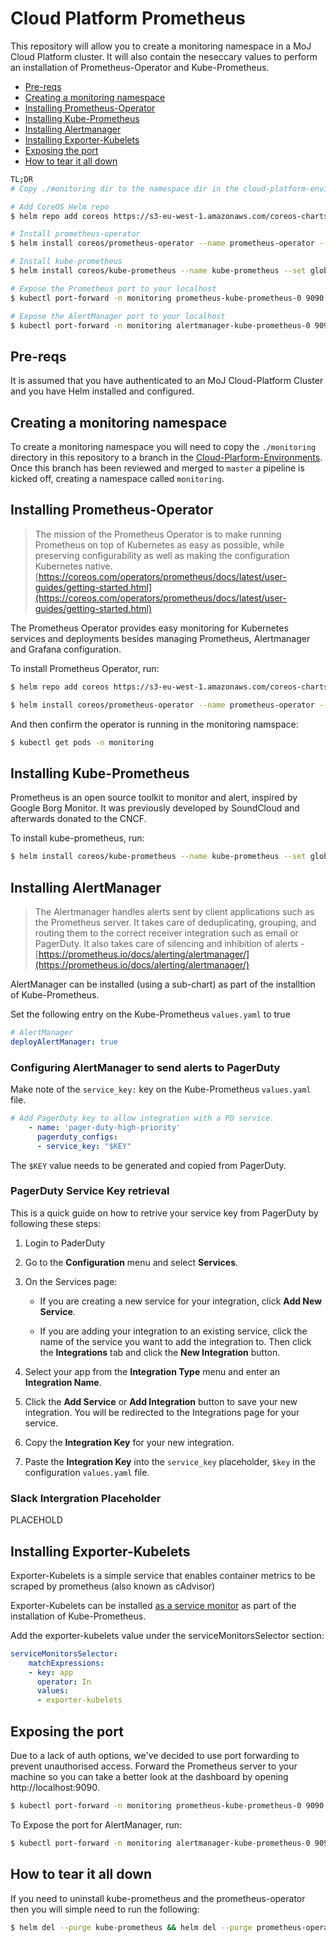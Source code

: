 # Cloud Platform Prometheus

This repository will allow you to create a monitoring namespace in a MoJ Cloud Platform cluster. It will also contain the neseccary values to perform an installation of Prometheus-Operator and Kube-Prometheus. 

  - [Pre-reqs](#pre-reqs)
  - [Creating a monitoring namespace](#creating-a-monitoring-namespace)
  - [Installing Prometheus-Operator](#installing-prometheus-operator)
  - [Installing Kube-Prometheus](#installing-kube-prometheus)
  - [Installing Alertmanager](#installing-alertmanager)
  - [Installing Exporter-Kubelets](#installing-exporter-kubelets)
  - [Exposing the port](#exposing-the-port)
  - [How to tear it all down](#how-to-tear-it-all-down)

```bash
TL;DR
# Copy ./monitoring dir to the namespace dir in the cloud-platform-environments repository.

# Add CoreOS Helm repo
$ helm repo add coreos https://s3-eu-west-1.amazonaws.com/coreos-charts/stable/

# Install prometheus-operator
$ helm install coreos/prometheus-operator --name prometheus-operator --namespace monitoring -f ./helm/prometheus-operator/values.yaml

# Install kube-prometheus
$ helm install coreos/kube-prometheus --name kube-prometheus --set global.rbacEnable=true --namespace monitoring -f ./helm/kube-prometheus/values.yaml

# Expose the Prometheus port to your localhost
$ kubectl port-forward -n monitoring prometheus-kube-prometheus-0 9090

# Expose the AlertManager port to your localhost
$ kubectl port-forward -n monitoring alertmanager-kube-prometheus-0 9093
```

## Pre-reqs
It is assumed that you have authenticated to an MoJ Cloud-Platform Cluster and you have Helm installed and configured.

## Creating a monitoring namespace
To create a monitoring namespace you will need to copy the `./monitoring` directory in this repository to a branch in the [Cloud-Plarform-Environments](https://github.com/ministryofjustice/cloud-platform-environments/tree/master/namespaces). Once this branch has been reviewed and merged to `master` a pipeline is kicked off, creating a namespace called `monitoring`. 

## Installing Prometheus-Operator
> The mission of the Prometheus Operator is to make running Prometheus
> on top of Kubernetes as easy as possible, while preserving
> configurability as well as making the configuration Kubernetes native.
> [https://coreos.com/operators/prometheus/docs/latest/user-guides/getting-started.html](https://coreos.com/operators/prometheus/docs/latest/user-guides/getting-started.html)

The Prometheus Operator provides easy monitoring for Kubernetes services and deployments besides managing Prometheus, Alertmanager and Grafana configuration.

To install Prometheus Operator, run:
```bash
$ helm repo add coreos https://s3-eu-west-1.amazonaws.com/coreos-charts/stable/

$ helm install coreos/prometheus-operator --name prometheus-operator --namespace monitoring -f ./monitoring/helm/prometheus-operator/values.yaml
```
And then confirm the operator is running in the monitoring namspace:
```bash
$ kubectl get pods -n monitoring
```

## Installing Kube-Prometheus
Prometheus is an open source toolkit to monitor and alert, inspired by Google Borg Monitor. It was previously developed by SoundCloud and afterwards donated to the CNCF.

To install kube-prometheus, run:
```bash 
$ helm install coreos/kube-prometheus --name kube-prometheus --set global.rbacEnable=true --namespace monitoring -f ./monitoring/helm/kube-prometheus/values.yaml
```

## Installing AlertManager
> The Alertmanager handles alerts sent by client applications such as the Prometheus server. It takes care of deduplicating, grouping, and routing   them to the correct receiver integration such as email or PagerDuty. It also takes care of silencing and inhibition of alerts - 
> [https://prometheus.io/docs/alerting/alertmanager/](https://prometheus.io/docs/alerting/alertmanager/)

AlertManager can be installed (using a sub-chart) as part of the installtion of Kube-Prometheus.

Set the following entry on the Kube-Prometheus `values.yaml` to true
```yaml
# AlertManager
deployAlertManager: true
```
### Configuring AlertManager to send alerts to PagerDuty

Make note of the `service_key:` key on the Kube-Prometheus `values.yaml` file. 

```yaml
# Add PagerDuty key to allow integration with a PD service. 
    - name: 'pager-duty-high-priority'
      pagerduty_configs:
      - service_key: "$KEY"
```
The `$KEY` value needs to be generated and copied from PagerDuty.

### PagerDuty Service Key retrieval

This is a quick guide on how to retrive your service key from PagerDuty by following these steps:

1) Login to PaderDuty

2) Go to the **Configuration** menu and select **Services**.

3) On the Services page: 

    * If you are creating a new service for your integration, click **Add New Service**.

    * If you are adding your integration to an existing service, click the name of the service you want to add the integration to. Then click the **Integrations** tab and click the **New Integration** button.
4) Select your app from the **Integration Type** menu and enter an **Integration Name**.

5) Click the **Add Service** or **Add Integration** button to save your new integration. You will be redirected to the Integrations page for your service.

6) Copy the **Integration Key** for your new integration.

7) Paste the **Integration Key** into the `service_key` placeholder, `$key` in the configuration `values.yaml` file.

### Slack Intergration Placeholder

PLACEHOLD

## Installing Exporter-Kubelets
Exporter-Kubelets is a simple service that enables container metrics to be scraped by prometheus (also known as cAdvisor)

Exporter-Kubelets can be installed [as a service monitor](https://github.com/coreos/prometheus-operator#customresourcedefinitions) as part of the installation of Kube-Prometheus.

Add the exporter-kubelets value under the serviceMonitorsSelector section:

```yaml
serviceMonitorsSelector:
    matchExpressions:
    - key: app
      operator: In
      values:
      - exporter-kubelets
```

## Exposing the port
Due to a lack of auth options, we've decided to use port forwarding to prevent unauthorised access. Forward the Prometheus server to your machine so you can take a better look at the dashboard by opening http://localhost:9090.
```bash
$ kubectl port-forward -n monitoring prometheus-kube-prometheus-0 9090
```
To Expose the port for AlertManager, run:
```bash
$ kubectl port-forward -n monitoring alertmanager-kube-prometheus-0 9093
```

## How to tear it all down
If you need to uninstall kube-prometheus and the prometheus-operator then you will simple need to run the following:
```bash
$ helm del --purge kube-prometheus && helm del --purge prometheus-operator
```




